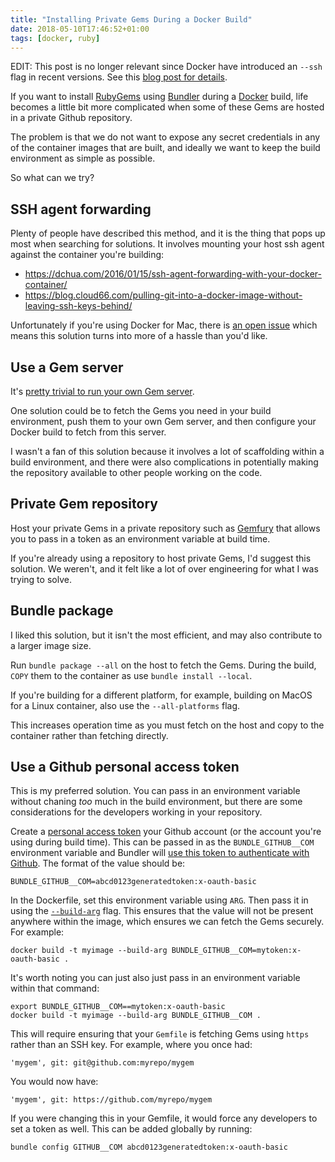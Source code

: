 ```yaml
---
title: "Installing Private Gems During a Docker Build"
date: 2018-05-10T17:46:52+01:00
tags: [docker, ruby]
---
```


EDIT: This post is no longer relevant since Docker have introduced an `--ssh`
flag in recent versions. See this [blog post for details](https://medium.com/@tonistiigi/build-secrets-and-ssh-forwarding-in-docker-18-09-ae8161d066).

If you want to install [RubyGems](https://rubygems.org/) using [Bundler](http://bundler.io/)
during a [Docker](https://www.docker.com/) build, life becomes a little bit more complicated
when some of these Gems are hosted in a private Github repository.

The problem is that we do not want to expose any secret credentials in any of the
container images that are built, and ideally we want to keep the build environment
as simple as possible.

So what can we try?

## SSH agent forwarding

Plenty of people have described this method, and it is the thing that pops up
most when searching for solutions. It involves mounting your host ssh agent
against the container you're building:

 - https://dchua.com/2016/01/15/ssh-agent-forwarding-with-your-docker-container/
 - https://blog.cloud66.com/pulling-git-into-a-docker-image-without-leaving-ssh-keys-behind/

Unfortunately if you're using Docker for Mac, there is [an open issue](https://github.com/docker/for-mac/issues/410)
which means this solution turns into more of a hassle than you'd like.

## Use a Gem server

It's [pretty trivial to run your own Gem server](http://guides.rubygems.org/run-your-own-gem-server/).

One solution could be to fetch the Gems you need in your build environment,
push them to your own Gem server, and then configure your Docker build to fetch
from this server.

I wasn't a fan of this solution because it involves a lot of scaffolding within a build environment, and there were also complications in potentially making the repository available to other people
working on the code.

## Private Gem repository

Host your private Gems in a private repository such as [Gemfury](https://gemfury.com/)
that allows you to pass in a token as an environment variable at build time.

If you're already using a repository to host private Gems, I'd suggest this
solution. We weren't, and it felt like a lot of over engineering for what
I was trying to solve.

## Bundle package

I liked this solution, but it isn't the most efficient, and may also contribute to
a larger image size.

Run `bundle package --all` on the host to fetch the Gems. During the build,
`COPY` them to the container as use `bundle install --local`.

If you're building for a different platform, for example, building on MacOS
for a Linux container, also use the `--all-platforms` flag.

This increases operation time as you must fetch on the host and copy to the container
rather than fetching directly.

## Use a Github personal access token

This is my preferred solution. You can pass in an environment variable
without chaning _too_ much in the build environment, but there are some
considerations for the developers working in your repository.

Create a [personal access token](https://github.com/settings/tokens) your Github account (or the account you're
using during build time). This can be passed in as the `BUNDLE_GITHUB__COM` environment
variable and Bundler will [use this token to authenticate with Github](http://bundler.io/v1.16/bundle_config.html#CREDENTIALS-FOR-GEM-SOURCES). The format of the value should be:

`BUNDLE_GITHUB__COM=abcd0123generatedtoken:x-oauth-basic`

In the Dockerfile, set this environment variable using `ARG`. Then pass it in
using the [`--build-arg`](https://docs.docker.com/engine/reference/commandline/build/#set-build-time-variables---build-arg)
flag. This ensures that the value will not be present anywhere within the image,
which ensures we can fetch the Gems securely. For example:

`docker build -t myimage --build-arg BUNDLE_GITHUB__COM=mytoken:x-oauth-basic .`

It's worth noting you can just also just pass in an environment variable within that command:

```
export BUNDLE_GITHUB__COM==mytoken:x-oauth-basic
docker build -t myimage --build-arg BUNDLE_GITHUB__COM .
```

This will require ensuring that your `Gemfile` is fetching Gems using `https`
rather than an SSH key. For example, where you once had:

`'mygem', git: git@github.com:myrepo/mygem`

You would now have:

`'mygem', git: https://github.com/myrepo/mygem`

If you were changing this in your Gemfile, it would force any developers to set
a token as well. This can be added globally by running:

`bundle config GITHUB__COM abcd0123generatedtoken:x-oauth-basic`
